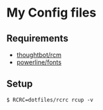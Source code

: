 # My Config files


## Requirements

- [thoughtbot/rcm](https://github.com/thoughtbot/rcm)
- [powerline/fonts](https://github.com/powerline/fonts)

## Setup

```
$ RCRC=dotfiles/rcrc rcup -v
```
